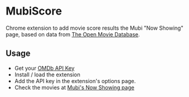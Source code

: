 # MubiScore

Chrome extension to add movie score results the Mubi "Now Showing" page,
based on data from [The Open Movie Database](https://www.omdbapi.com/).

## Usage

* Get your [OMDb API Key](https://www.omdbapi.com/apikey.aspx)
* Install / load the extension
* Add the API key in the extension's options page.
* Check the movies at [Mubi's Now Showing page](https://mubi.com/showing)

